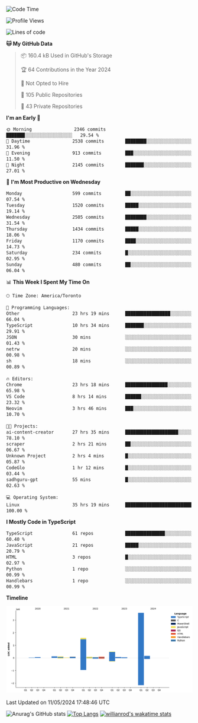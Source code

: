 <!--START_SECTION:waka-->
![Code Time](http://img.shields.io/badge/Code%20Time-1%2C545%20hrs%2019%20mins-blue)

![Profile Views](http://img.shields.io/badge/Profile%20Views-0-blue)

![Lines of code](https://img.shields.io/badge/From%20Hello%20World%20I%27ve%20Written-6.5%20million%20lines%20of%20code-blue)

**🐱 My GitHub Data** 

> 📦 160.4 kB Used in GitHub's Storage 
 > 
> 🏆 64 Contributions in the Year 2024
 > 
> 🚫 Not Opted to Hire
 > 
> 📜 105 Public Repositories 
 > 
> 🔑 43 Private Repositories 
 > 
**I'm an Early 🐤** 

```text
🌞 Morning                2346 commits        ███████░░░░░░░░░░░░░░░░░░   29.54 % 
🌆 Daytime                2538 commits        ████████░░░░░░░░░░░░░░░░░   31.96 % 
🌃 Evening                913 commits         ███░░░░░░░░░░░░░░░░░░░░░░   11.50 % 
🌙 Night                  2145 commits        ███████░░░░░░░░░░░░░░░░░░   27.01 % 
```
📅 **I'm Most Productive on Wednesday** 

```text
Monday                   599 commits         ██░░░░░░░░░░░░░░░░░░░░░░░   07.54 % 
Tuesday                  1520 commits        █████░░░░░░░░░░░░░░░░░░░░   19.14 % 
Wednesday                2505 commits        ████████░░░░░░░░░░░░░░░░░   31.54 % 
Thursday                 1434 commits        █████░░░░░░░░░░░░░░░░░░░░   18.06 % 
Friday                   1170 commits        ████░░░░░░░░░░░░░░░░░░░░░   14.73 % 
Saturday                 234 commits         █░░░░░░░░░░░░░░░░░░░░░░░░   02.95 % 
Sunday                   480 commits         ██░░░░░░░░░░░░░░░░░░░░░░░   06.04 % 
```


📊 **This Week I Spent My Time On** 

```text
🕑︎ Time Zone: America/Toronto

💬 Programming Languages: 
Other                    23 hrs 19 mins      █████████████████░░░░░░░░   66.04 % 
TypeScript               10 hrs 34 mins      ███████░░░░░░░░░░░░░░░░░░   29.91 % 
JSON                     30 mins             ░░░░░░░░░░░░░░░░░░░░░░░░░   01.43 % 
netrw                    20 mins             ░░░░░░░░░░░░░░░░░░░░░░░░░   00.98 % 
sh                       18 mins             ░░░░░░░░░░░░░░░░░░░░░░░░░   00.89 % 

🔥 Editors: 
Chrome                   23 hrs 18 mins      ████████████████░░░░░░░░░   65.98 % 
VS Code                  8 hrs 14 mins       ██████░░░░░░░░░░░░░░░░░░░   23.32 % 
Neovim                   3 hrs 46 mins       ███░░░░░░░░░░░░░░░░░░░░░░   10.70 % 

🐱‍💻 Projects: 
ai-content-creator       27 hrs 35 mins      ████████████████████░░░░░   78.10 % 
scraper                  2 hrs 21 mins       ██░░░░░░░░░░░░░░░░░░░░░░░   06.67 % 
Unknown Project          2 hrs 4 mins        █░░░░░░░░░░░░░░░░░░░░░░░░   05.87 % 
CodeGlo                  1 hr 12 mins        █░░░░░░░░░░░░░░░░░░░░░░░░   03.44 % 
sadhguru-gpt             55 mins             █░░░░░░░░░░░░░░░░░░░░░░░░   02.63 % 

💻 Operating System: 
Linux                    35 hrs 19 mins      █████████████████████████   100.00 % 
```

**I Mostly Code in TypeScript** 

```text
TypeScript               61 repos            ███████████████░░░░░░░░░░   60.40 % 
JavaScript               21 repos            █████░░░░░░░░░░░░░░░░░░░░   20.79 % 
HTML                     3 repos             █░░░░░░░░░░░░░░░░░░░░░░░░   02.97 % 
Python                   1 repo              ░░░░░░░░░░░░░░░░░░░░░░░░░   00.99 % 
Handlebars               1 repo              ░░░░░░░░░░░░░░░░░░░░░░░░░   00.99 % 
```



**Timeline**

![Lines of Code chart](https://raw.githubusercontent.com/wise-introvert/wise-introvert/master/assets/bar_graph.png)


 Last Updated on 11/05/2024 17:48:46 UTC
<!--END_SECTION:waka-->

![Anurag's GitHub stats](https://github-readme-stats.vercel.app/api?username=wise-introvert&count_private=true&show_icons=true)
[![Top Langs](https://github-readme-stats.vercel.app/api/top-langs/?username=wise-introvert&langs_count=10)](https://github.com/anuraghazra/github-readme-stats)
[![willianrod's wakatime stats](https://github-readme-stats.vercel.app/api/wakatime?username=wiseintrovert)](https://github.com/anuraghazra/github-readme-stats)
